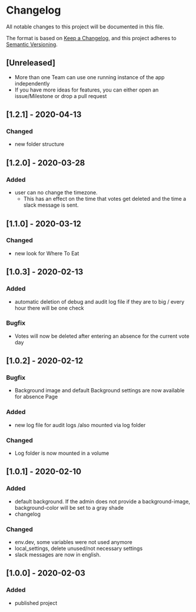 # Changelog
All notable changes to this project will be documented in this file.

The format is based on [Keep a Changelog](https://keepachangelog.com/en/1.0.0/),
and this project adheres to [Semantic Versioning](https://semver.org/spec/v2.0.0.html).

## [Unreleased]
- More than one Team can use one running instance of the app independently
- If you have more ideas for features, you can either open an issue/Milestone or drop a pull request

## [1.2.1] - 2020-04-13
### Changed
- new folder structure 

## [1.2.0] - 2020-03-28
### Added
 - user can no change the timezone.
    - This has an effect on the time that votes get deleted and the time a slack message is sent.

## [1.1.0] - 2020-03-12
### Changed
 - new look for Where To Eat

## [1.0.3] - 2020-02-13
### Added
 - automatic deletion of debug and audit log file if they are to big / every hour there will be one check
### Bugfix
 - Votes will now be deleted after entering an absence for the current vote day


## [1.0.2] - 2020-02-12
### Bugfix
- Background image and default Background settings are now available for absence Page

### Added
- new log file for audit logs /also mounted via log folder

### Changed
- Log folder is now mounted in a volume

## [1.0.1] - 2020-02-10
### Added
- default background. If the admin does not provide a background-image, background-color will be set to a gray shade
- changelog 

### Changed
- env.dev, some variables were not used anymore 
- local_settings, delete unused/not necessary settings
- slack messages are now in english.

## [1.0.0] - 2020-02-03
### Added
- published project